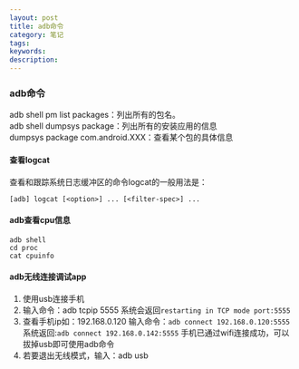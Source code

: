```yaml
---
layout: post
title: adb命令
category: 笔记
tags:
keywords:
description:
---
```


### adb命令
adb shell pm list packages：列出所有的包名。  
adb shell dumpsys package：列出所有的安装应用的信息  
dumpsys package com.android.XXX：查看某个包的具体信息  

#### 查看logcat
查看和跟踪系统日志缓冲区的命令logcat的一般用法是：

```
[adb] logcat [<option>] ... [<filter-spec>] ...
```

#### adb查看cpu信息
```
adb shell
cd proc
cat cpuinfo
```

#### adb无线连接调试app
1. 使用usb连接手机
2. 输入命令：adb tcpip 5555 系统会返回`restarting in TCP mode port:5555`
3. 查看手机ip如：192.168.0.120 输入命令：`adb connect 192.168.0.120:5555` 系统返回:`adb connect 192.168.0.142:5555`
手机已通过wifi连接成功，可以拔掉usb即可使用adb命令
4. 若要退出无线模式，输入：adb usb
